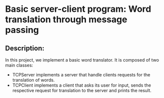 # Basic server-client program: Word translation through message passing

## Description:
In this project, we implement a basic word translator.
It is composed of two main classes: 
- TCPServer implements a server that handle clients requests for the translation of words.
- TCPClient implements a client that asks its user for input, sends the respective request for translation to the server and prints the result.


